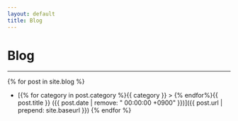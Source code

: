 ```yaml
---
layout: default
title: Blog
---
```

# Blog
---
{% for post in site.blog %}
- [{% for category in post.category %}{{ category }} > {% endfor%}{{ post.title }} ({{ post.date | remove: " 00:00:00 +0900" }})]({{ post.url | prepend: site.baseurl }})
{% endfor %}